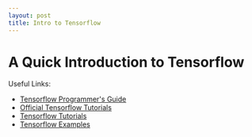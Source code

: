 ```yaml
---
layout: post
title: Intro to Tensorflow
---
```


# A Quick Introduction to Tensorflow

Useful Links:
* [Tensorflow Programmer's Guide](https://www.tensorflow.org/programmers_guide/)
* [Official Tensorflow Tutorials](https://www.tensorflow.org/tutorials/)
* [Tensorflow Tutorials](https://github.com/sjchoi86/Tensorflow-101)
* [Tensorflow Examples](https://github.com/aymericdamien/TensorFlow-Examples)
